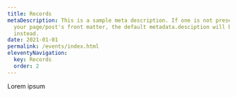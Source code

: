 ```yaml
---
title: Records
metaDescription: This is a sample meta description. If one is not present in
  your page/post's front matter, the default metadata.desciption will be used
  instead.
date: 2021-01-01
permalink: /events/index.html
eleventyNavigation:
  key: Records
  order: 2
---
```

Lorem ipsum
